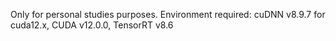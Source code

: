 Only for personal studies purposes.
Environment required: 
cuDNN v8.9.7 for cuda12.x, 
CUDA v12.0.0, 
TensorRT v8.6
